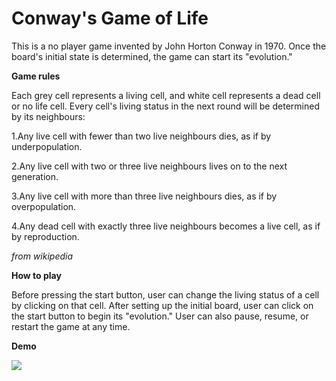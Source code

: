 
# Conway's Game of Life

This is a no player game invented by John Horton Conway in 1970. Once the board's
initial state is determined, the game can start its "evolution." 

**Game rules**

Each grey cell represents a living cell, and white cell represents a dead cell 
or no life cell. Every cell's living status in the next round will be determined
by its neighbours:

1.Any live cell with fewer than two live neighbours dies, as if by underpopulation.

2.Any live cell with two or three live neighbours lives on to the next generation.

3.Any live cell with more than three live neighbours dies, as if by overpopulation.

4.Any dead cell with exactly three live neighbours becomes a live cell, as if by reproduction.

*from wikipedia*

**How to play**

Before pressing the start button, user can change the living status
of a cell by clicking on that cell. After setting up the initial board,
user can click on the start button to begin its "evolution." User can also
pause, resume, or restart the game at any time.

**Demo**

![](https://i.imgur.com/FjVeur1.gif)

